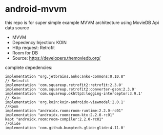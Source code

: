 # android-mvvm


this repo is for super simple example MVVM architecture using MovieDB Api data source

- MVVM
- Depedency Injection: KOIN
- Http request: Retrofit
- Room for DB
- Source: https://developers.themoviedb.org/


complete depedencies:

    implementation "org.jetbrains.anko:anko-commons:0.10.8"
    // Retrofit
    implementation 'com.squareup.retrofit2:retrofit:2.3.0'
    implementation 'com.squareup.retrofit2:converter-gson:2.3.0'
    implementation 'com.squareup.okhttp3:logging-interceptor:3.9.1'
    // Koin
    implementation 'org.koin:koin-androidx-viewmodel:2.0.1'
    //Room
    implementation "androidx.room:room-runtime:2.2.0-rc01"
    implementation "androidx.room:room-ktx:2.2.0-rc01"
    kapt "androidx.room:room-compiler:2.2.0-rc01"
    //Glide
    implementation 'com.github.bumptech.glide:glide:4.11.0'
